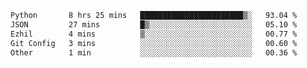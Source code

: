 <!--START_SECTION:waka-->

```txt
Python       8 hrs 25 mins   ███████████████████████▒░   93.04 %
JSON         27 mins         █▒░░░░░░░░░░░░░░░░░░░░░░░   05.10 %
Ezhil        4 mins          ▒░░░░░░░░░░░░░░░░░░░░░░░░   00.77 %
Git Config   3 mins          ░░░░░░░░░░░░░░░░░░░░░░░░░   00.60 %
Other        1 min           ░░░░░░░░░░░░░░░░░░░░░░░░░   00.36 %
```

<!--END_SECTION:waka-->
